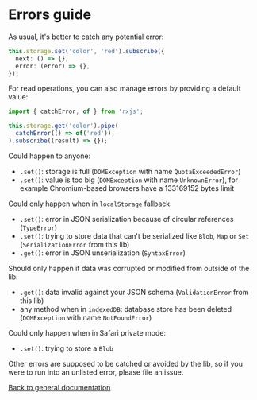 # Errors guide

As usual, it's better to catch any potential error:
```typescript
this.storage.set('color', 'red').subscribe({
  next: () => {},
  error: (error) => {},
});
```

For read operations, you can also manage errors by providing a default value:
```typescript
import { catchError, of } from 'rxjs';

this.storage.get('color').pipe(
  catchError(() => of('red')),
).subscribe((result) => {});
```

Could happen to anyone:
- `.set()`: storage is full (`DOMException` with name `QuotaExceededError`)
- `.set()`: value is too big (`DOMException` with name `UnknownError`),
for example Chromium-based browsers have a 133169152 bytes limit

Could only happen when in `localStorage` fallback:
- `.set()`: error in JSON serialization because of circular references (`TypeError`)
- `.set()`: trying to store data that can't be serialized like `Blob`, `Map` or `Set` (`SerializationError` from this lib)
- `.get()`: error in JSON unserialization (`SyntaxError`)

Should only happen if data was corrupted or modified from outside of the lib:
- `.get()`: data invalid against your JSON schema (`ValidationError` from this lib)
- any method when in `indexedDB`: database store has been deleted (`DOMException` with name `NotFoundError`)

Could only happen when in Safari private mode:
- `.set()`: trying to store a `Blob`

Other errors are supposed to be catched or avoided by the lib,
so if you were to run into an unlisted error, please file an issue.

[Back to general documentation](../README.md)
